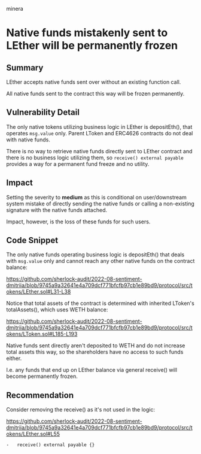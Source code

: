 minera
# Native funds mistakenly sent to LEther will be permanently frozen

## Summary

LEther accepts native funds sent over without an existing function call.

All native funds sent to the contract this way will be frozen permanently.

## Vulnerability Detail

The only native tokens utilizing business logic in LEther is depositEth(), that operates `msg.value` only. Parent LToken and ERC4626 contracts do not deal with native funds.

There is no way to retrieve native funds directly sent to LEther contract and there is no business logic utilizing them, so `receive() external payable` provides a way for a permanent fund freeze and no utility.

## Impact

Setting the severity to **medium** as this is conditional on user/downstream system mistake of directly sending the native funds or calling a non-existing signature with the native funds attached.

Impact, however, is the loss of these funds for such users.

## Code Snippet

The only native funds operating business logic is depositEth() that deals with `msg.value` only and cannot reach any other native funds on the contract balance:

https://github.com/sherlock-audit/2022-08-sentiment-dmitriia/blob/9745a9a32641e4a709dcf771bfcfb97cb1e89bd9/protocol/src/tokens/LEther.sol#L31-L38

Notice that total assets of the contract is determined with inherited LToken's totalAssets(), which uses WETH balance:

https://github.com/sherlock-audit/2022-08-sentiment-dmitriia/blob/9745a9a32641e4a709dcf771bfcfb97cb1e89bd9/protocol/src/tokens/LToken.sol#L185-L193

Native funds sent directly aren't deposited to WETH and do not increase total assets this way, so the shareholders have no access to such funds either.

I.e. any funds that end up on LEther balance via general receive() will become permanently frozen.

## Recommendation

Consider removing the receive() as it's not used in the logic:

https://github.com/sherlock-audit/2022-08-sentiment-dmitriia/blob/9745a9a32641e4a709dcf771bfcfb97cb1e89bd9/protocol/src/tokens/LEther.sol#L55

```solidity
-   receive() external payable {}
```